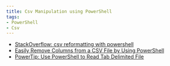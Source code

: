 ```yaml
---
title: Csv Manipulation using PowerShell
tags:
- PowerShell
- Csv
---
```

- [StackOverflow: csv reformatting with powershell](https://stackoverflow.com/a/17432339/146360)
- [Easily Remove Columns from a CSV File by Using PowerShell](https://blogs.technet.microsoft.com/heyscriptingguy/2011/10/17/easily-remove-columns-from-a-csv-file-by-using-powershell/)
- [PowerTip: Use PowerShell to Read Tab Delimited File](https://blogs.technet.microsoft.com/heyscriptingguy/2014/08/25/powertip-use-powershell-to-read-tab-delimited-file/)
